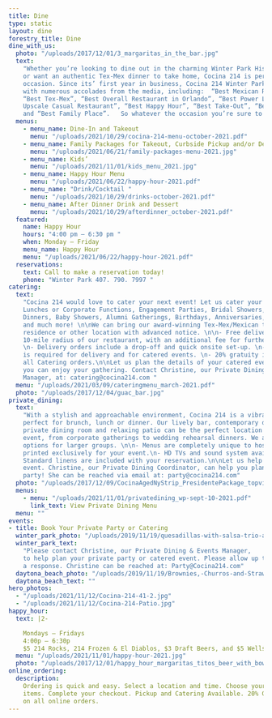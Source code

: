 ```yaml
---
title: Dine
type: static
layout: dine
forestry_title: Dine
dine_with_us:
  photo: "/uploads/2017/12/01/3_margaritas_in_the_bar.jpg"
  text:
    "Whether you’re looking to dine out in the charming Winter Park Historic District
    or want an authentic Tex-Mex dinner to take home, Cocina 214 is perfect for every
    occasion. Since its’ first year in business, Cocina 214 Winter Park has been blessed
    with numerous accolades from the media, including:  “Best Mexican Restaurant”,
    “Best Tex-Mex”, “Best Overall Restaurant in Orlando”, “Best Power Lunch”, “Best
    Upscale Casual Restaurant”, “Best Happy Hour”, “Best Take-Out”, “Best Appetizer”,
    and “Best Family Place”.   So whatever the occasion you’re sure to enjoy."
  menus:
    - menu_name: Dine-In and Takeout
      menu: "/uploads/2021/10/29/cocina-214-menu-october-2021.pdf"
    - menu_name: Family Packages for Takeout, Curbside Pickup and/or Delivery
      menu: "/uploads/2021/06/21/family-packages-menu-2021.jpg"
    - menu_name: Kids’
      menu: "/uploads/2021/11/01/kids_menu_2021.jpg"
    - menu_name: Happy Hour Menu
      menu: "/uploads/2021/06/22/happy-hour-2021.pdf"
    - menu_name: "Drink/Cocktail "
      menu: "/uploads/2021/10/29/drinks-october-2021.pdf"
    - menu_name: After Dinner Drink and Dessert
      menu: "/uploads/2021/10/29/afterdinner_october-2021.pdf"
  featured:
    name: Happy Hour
    hours: "4:00 pm – 6:30 pm "
    when: Monday – Friday
    menu_name: Happy Hour
    menu: "/uploads/2021/06/22/happy-hour-2021.pdf"
  reservations:
    text: Call to make a reservation today!
    phone: "Winter Park 407. 790. 7997 "
catering:
  text:
    "Cocina 214 would love to cater your next event! Let us cater your Office
    Lunches or Corporate Functions, Engagement Parties, Bridal Showers, Rehearsal
    Dinners, Baby Showers, Alumni Gatherings, Birthdays, Anniversaries, Holiday Parties
    and much more! \n\nWe can bring our award-winning Tex-Mex/Mexican to your work,
    residence or other location with advanced notice. \n\n- Free delivery within a
    10-mile radius of our restaurant, with an additional fee for further mileage.
    \n- Delivery orders include a drop-off and quick onsite set-up. \n- Minimum Order
    is required for delivery and for catered events. \n- 20% gratuity is added to
    all Catering orders.\n\nLet us plan the details of your catered event so that
    you can enjoy your gathering. Contact Christine, our Private Dining & Catering
    Manager, at: catering@cocina214.com "
  menu: "/uploads/2021/03/09/cateringmenu_march-2021.pdf"
  photo: "/uploads/2017/12/04/guac_bar.jpg"
private_dining:
  text:
    "With a stylish and approachable environment, Cocina 214 is a vibrant spot
    perfect for brunch, lunch or dinner. Our lively bar, contemporary dining room,
    private dining room and relaxing patio can be the perfect location for any major
    event, from corporate gatherings to wedding rehearsal dinners. We also offer buy-out
    options for larger groups. \n\n- Menus are completely unique to host’s needs &
    printed exclusively for your event.\n- HD TVs and sound system available for use.\n-
    Standard linens are included with your reservation.\n\nLet us help plan your momentous
    event. Christine, our Private Dining Coordinator, can help you plan your perfect
    party! She can be reached via email at: party@cocina214.com"
  photo: "/uploads/2017/12/09/CocinaAgedNyStrip_PresidentePackage_topview_optimized.jpg"
  menus:
    - menu: "/uploads/2021/11/01/privatedining_wp-sept-10-2021.pdf"
      link_text: View Private Dining Menu
  menu: ""
events:
- title: Book Your Private Party or Catering
  winter_park_photo: "/uploads/2019/11/19/quesadillas-with-salsa-trio-and-BOAT-for-catering.jpg"
  winter_park_text:
    "Please contact Christine, our Private Dining & Events Manager,
    to help plan your private party or catered event. Please allow up to 48hrs for
    a response. Christine can be reached at: Party@Cocina214.com"
  daytona_beach_photo: "/uploads/2019/11/19/Brownies,-Churros-and-Strawberries.jpg"
  daytona_beach_text: ""
hero_photos:
  - "/uploads/2021/11/12/Cocina-214-41-2.jpg"
  - "/uploads/2021/11/12/Cocina-214-Patio.jpg"
happy_hour:
  text: |2-

    Mondays – Fridays
    4:00p – 6:30p
    $5 214 Rocks, 214 Frozen & El Diablos, $3 Draft Beers, and $5 Wells
  menu: "/uploads/2021/11/01/happy-hour-2021.jpg"
  photo: "/uploads/2017/12/01/happy_hour_margaritas_titos_beer_with_bowl_of_limes.jpg"
online_ordering:
  description:
    Ordering is quick and easy. Select a location and time. Choose your
    items. Complete your checkout. Pickup and Catering Available. 20% Gratuity added
    on all online orders.
---
```

